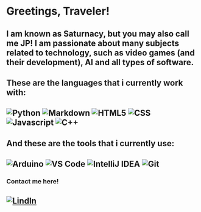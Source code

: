# Greetings, Traveler!
I am known as **Saturnacy**, but you may also call me **JP**!
I am passionate about many subjects related to technology, such as video games (and their development), AI and all types of software.
---

## These are the languages that i currently work with:

![Python](https://img.shields.io/badge/Python-3776ab?style=for-the-badge&logo=python&logoColor=white)
![Markdown](https://img.shields.io/badge/Markdown-000000?style=for-the-badge&logo=markdown&logoColor=white)
![HTML5](https://img.shields.io/badge/HTML5-E34F26?style=for-the-badge&logo=html5&logoColor=white)
![CSS](https://img.shields.io/badge/-CSS3-1572B6?style=for-the-badge&logo=css3&logoColor=white)
![Javascript](https://img.shields.io/badge/Javascript-f7df1e?style=for-the-badge&logo=javascript&logoColor=white)
![C++](https://img.shields.io/badge/c++-%2300599C.svg?style=for-the-badge&logo=c%2B%2B&logoColor=white)
---

## And these are the tools that i currently use:

![Arduino](https://img.shields.io/badge/Arduino-00979D?style=for-the-badge&logo=arduino&logoColor=white)
![VS Code](https://img.shields.io/badge/VS%20Code-007acc?style=for-the-badge&logo=visual-studio-code&logoColor=white)
![IntelliJ IDEA](https://img.shields.io/badge/IntelliJIDEA-000000.svg?style=for-the-badge&logo=intellij-idea&logoColor=white)
![Git](https://img.shields.io/badge/Git-F05032?style=for-the-badge&logo=git&logoColor=white)
---

### Contact me here!
[![LindIn](https://img.shields.io/badge/LinkedIn-0077B5?style=for-the-badge&logo=linkedin&logoColor=white)](https://www.linkedin.com/in/jo%C3%A3o-pedro-pess%C3%B4a-primo-a0b572302/)
---
